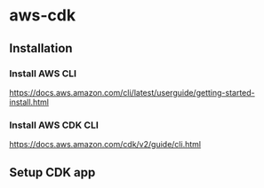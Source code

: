 # aws-cdk

## Installation
### Install AWS CLI
https://docs.aws.amazon.com/cli/latest/userguide/getting-started-install.html

### Install AWS CDK CLI
https://docs.aws.amazon.com/cdk/v2/guide/cli.html


## Setup CDK app

